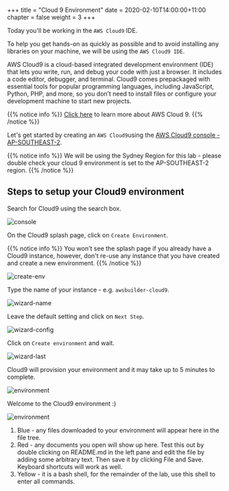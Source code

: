 +++
title = "Cloud 9 Environment"
date = 2020-02-10T14:00:00+11:00
chapter = false
weight = 3
+++

Today you'll be working in the `AWS Cloud9` IDE.

To help you get hands-on as quickly as possible and to avoid installing any libraries on your machine, we will be using the `AWS Cloud9 IDE`.

AWS Cloud9 is a cloud-based integrated development environment (IDE) that lets you write, run, and debug your code with just a browser. It includes a code editor, debugger, and terminal. Cloud9 comes prepackaged with essential tools for popular programming languages, including JavaScript, Python, PHP, and more, so you don’t need to install files or configure your development machine to start new projects. 

{{% notice info %}}
[Click here](https://aws.amazon.com/cloud9/) to learn more about AWS Cloud 9.
{{% /notice %}}

Let's get started by creating an `AWS Cloud9`using the [AWS Cloud9 console - AP-SOUTHEAST-2](https://ap-southeast-2.console.aws.amazon.com).

{{% notice info %}}
We will be using the Sydney Region for this lab - please double check your cloud 9 environment is set to the AP-SOUTHEAST-2 region.
{{% /notice %}}

## Steps to setup your Cloud9 environment

Search for Cloud9 using the search box.

![console](/images/setup/setup_03_cloud9_1_console.png)

On the Cloud9 splash page, click on `Create Environment`.

{{% notice info %}}
You won't see the splash page if you already have a Cloud9 instance, however, don't re-use any instance that you have created and create a new environment. 
{{% /notice %}}

![create-env](/images/setup/setup_03_cloud9_2_create.png)

Type the name of your instance - e.g. `awsbuilder-cloud9`.

![wizard-name](/images/setup/setup_03_cloud9_3_newwizard1.png)

Leave the default setting and click on `Next Step`.

![wizard-config](/images/setup/setup_03_cloud9_4_newwizard2.png)

Click on `Create environment` and wait.

![wizard-last](/images/setup/setup_03_cloud9_5_newwizard3.png)

Cloud9 will provision your environment and it may take up to 5 minutes to complete.

![environment](/images/setup/setup_03_cloud9_6_starting.png)

Welcome to the Cloud9 environment :)

![environment](/images/setup/setup_03_cloud9_7_environment.png)

1. Blue - any files downloaded to your environment will appear here in the file tree. 
2. Red - any documents you open will show up here. Test this out by double clicking on README.md in the left pane and edit the file by adding some arbitrary text. Then save it by clicking File and Save. Keyboard shortcuts will work as well. 
3. Yellow - it is a bash shell, for the remainder of the lab, use this shell to enter all commands.


